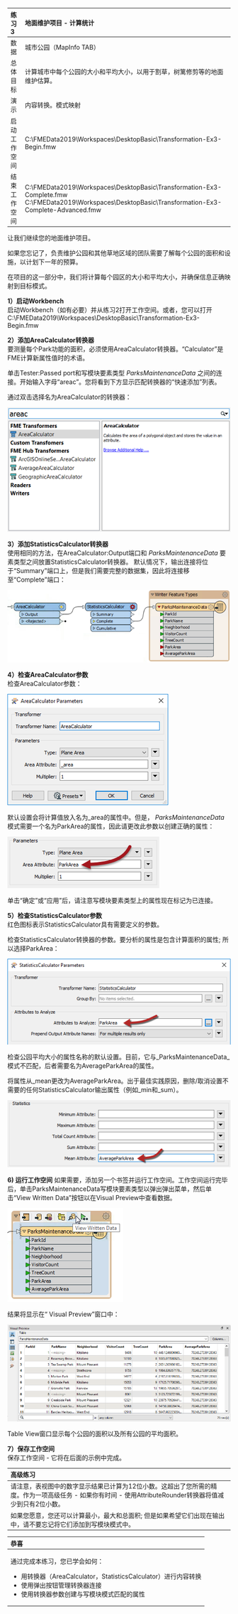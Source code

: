 |  练习3 |  地面维护项目 - 计算统计 |
| :--- | :--- |
| 数据 | 城市公园（MapInfo TAB） |
| 总体目标 | 计算城市中每个公园的大小和平均大小，以用于割草，树篱修剪等的地面维护估算。 |
| 演示 | 内容转换。模式映射 |
| 启动工作空间 | C:\FMEData2019\Workspaces\DesktopBasic\Transformation-Ex3-Begin.fmw |
| 结束工作空间 | C:\FMEData2019\Workspaces\DesktopBasic\Transformation-Ex3-Complete.fmw C:\FMEData2019\Workspaces\DesktopBasic\Transformation-Ex3-Complete-Advanced.fmw |

让我们继续您的地面维护项目。

如果您忘记了，负责维护公园和其他草地区域的团队需要了解每个公园的面积和设施，以计划下一年的预算。

在项目的这一部分中，我们将计算每个园区的大小和平均大小，并确保信息正确映射到目标模式。

  
**1）启动Workbench**  
 启动Workbench（如有必要）并从练习2打开工作空间。或者，您可以打开C:\FMEData2019\Workspaces\DesktopBasic\Transformation-Ex3-Begin.fmw

  
**2）添加AreaCalculator转换器**  
要测量每个Park功能的面积，必须使用AreaCalculator转换器。“Calculator”是FME计算新属性值时的术语。

单击Tester:Passed port和写模块要素类型 _ParksMaintenanceData_ 之间的连接。开始输入字母“areac”。您将看到下方显示匹配转换器的“快速添加”列表。

通过双击选择名为AreaCalculator的转换器：

![](./Images/Img2.222.Ex3.QuickAddAreaCalculator.png)

  
**3）添加StatisticsCalculator转换器**  
使用相同的方法，在AreaCalculator:Output端口和 _ParksMaintenanceData_ 要素类型之间放置StatisticsCalculator转换器。
默认情况下，输出连接将位于“Summary”端口上，但是我们需要完整的数据集，因此将连接移至“Complete”端口：

![](./Images/Img2.223.Ex3.StatsCalcInCanvas.png)

  
**4）检查AreaCalculator参数**  
检查AreaCalculator参数：

![](./Images/Img2.224.Ex3.AreaCalcParameters.png)

默认设置会将计算值放入名为\_area的属性中。但是， _ParksMaintenanceData_ 模式需要一个名为ParkArea的属性，因此请更改此参数以创建正确的属性：

![](./Images/Img2.225.Ex3.AreaCalcEditedParameters.png)

单击“确定”或“应用”后，请注意写模块要素类型上的属性现在标记为已连接。

  
**5）检查StatisticsCalculator参数**  
红色图标表示StatisticsCalculator具有需要定义的参数。

检查StatisticsCalculator转换器的参数。要分析的属性是包含计算面积的属性; 所以选择ParkArea：

![](./Images/Img2.226.Ex3.StatsCalcParameters1.png)

检查公园平均大小的属性名称的默认设置。目前，它与_ParksMaintenanceData_模式不匹配，后者需要名为AverageParkArea的属性。

将属性从\_mean更改为AverageParkArea。出于最佳实践原因，删除/取消设置不需要的任何StatisticsCalculator输出属性（例如\_min和\_sum）。

![](./Images/Img2.227.Ex3.StatsCalcParameters2.png)  


**6) 运行工作空间**
如果需要，添加另一个书签并运行工作空间。工作空间运行完毕后，单击ParksMaintenanceData写模块要素类型以弹出弹出菜单，然后单击“View Written Data”按钮以在Visual Preview中查看数据。

![](./Images/Img2.228.Ex3.ViewWrittenData.png)


结果将显示在“ Visual Preview”窗口中：

![](./Images/Img2.229.Ex3.VPTableView.png)

Table View窗口显示每个公园的面积以及所有公园的平均面积。


**7）保存工作空间**  
保存工作空间 - 它将在后面的示例中完成。



|  高级练习 |
| :--- |
|  请注意，表视图中的数字显示结果已计算为12位小数。这超出了您所需的精度。作为一项高级任务 - 如果你有时间 - 使用AttributeRounder转换器将值减少到只有2位小数。  |
|  如果您愿意，您还可以计算最小，最大和总面积; 但是如果希望它们出现在输出中，请不要忘记将它们添加到写模块模式中。|

<table>
  <thead>
    <tr>
      <th style="text-align:left">恭喜</th>
    </tr>
  </thead>
  <tbody>
    <tr>
      <td style="text-align:left">
        <p>通过完成本练习，您已学会如何：
          <br />
        </p>
        <ul>
          <li>用转换器（AreaCalculator，StatisticsCalculator）进行内容转换</li>
          <li>使用弹出按钮管理转换器连接</li>
          <li>使用转换器参数创建与写模块模式匹配的属性</li>
        </ul>
      </td>
    </tr>
  </tbody>
</table>
